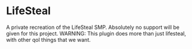 # LifeSteal

A private recreation of the LifeSteal SMP. Absolutely no support will be given for this project.
WARNING: This plugin does more than just lifesteal, with other qol things that we want.